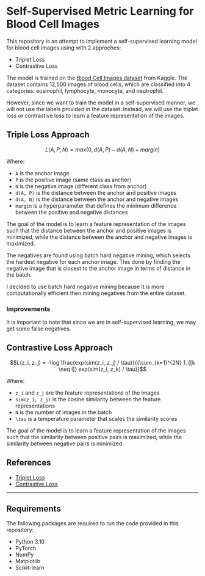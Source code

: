 # Self-Supervised Metric Learning for Blood Cell Images

This repository is an attempt to implement a self-supervised learning model for blood cell images using with 2 approches:
- Triplet Loss
- Contrastive Loss

The model is trained on the [Blood Cell Images dataset](https://www.kaggle.com/paultimothymooney/blood-cells) from Kaggle. 
The dataset contains 12,500 images of blood cells, which are classified into 4 categories: eosinophil, lymphocyte, monocyte, and neutrophil.

However, since we want to train the model in a self-supervised manner, we will not use the labels provided in the dataset. 
Instead, we will use the triplet loss or contrastive loss to learn a feature representation of the images.

## Triple Loss Approach

```math
L(A, P, N) = max(0, d(A, P) - d(A, N) + margin)
```

Where:
- `A` is the anchor image
- `P` is the positive image (same class as anchor)
- `N` is the negative image (different class from anchor)
- `d(A, P)` is the distance between the anchor and positive images
- `d(A, N)` is the distance between the anchor and negative images
- `margin` is a hyperparameter that defines the minimum difference between the positive and negative distances

The goal of the model is to learn a feature representation of the images such that the distance between the anchor and positive images is minimized, while the distance between the anchor and negative images is maximized.

The negatives are found using batch hard negative mining, which selects the hardest negative for each anchor image.
This done by finding the negative image that is closest to the anchor image in terms of distance in the batch.

I decided to use batch hard negative mining because it is more computationally efficient then mining negatives from the entire dataset.

### Improvements
It is important to note that since we are in self-supervised learning, we may get some false negatives.


## Contrastive Loss Approach

```math
L(z_i, z_j) = -\log \frac{exp(sim(z_i, z_j) / \tau)}{{\sum_{k=1}^{2N} 1_{[k \neq i]} exp(sim(z_i, z_k) / \tau)}
```
Where:
- `z_i` and `z_j` are the feature representations of the images
- `sim(z_i, z_j)` is the cosine similarity between the feature representations
- `N` is the number of images in the batch
- `\tau` is a temperature parameter that scales the similarity scores

The goal of the model is to learn a feature representation of the images such that the similarity between positive pairs is maximized, while the similarity between negative pairs is minimized.

## References

- [Triplet Loss](https://arxiv.org/abs/1503.03832)
- [Contrastive Loss](https://arxiv.org/abs/2002.05709)

---

## Requirements

The following packages are required to run the code provided in this repository:

- Python 3.10
- PyTorch
- NumPy
- Matplotlib
- Scikit-learn